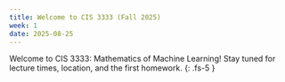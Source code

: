 ```yaml
---
title: Welcome to CIS 3333 (Fall 2025)
week: 1
date: 2025-08-25
---
```


Welcome to CIS 3333: Mathematics of Machine Learning! Stay tuned for lecture times, location, and the first homework. 
{: .fs-5 }
